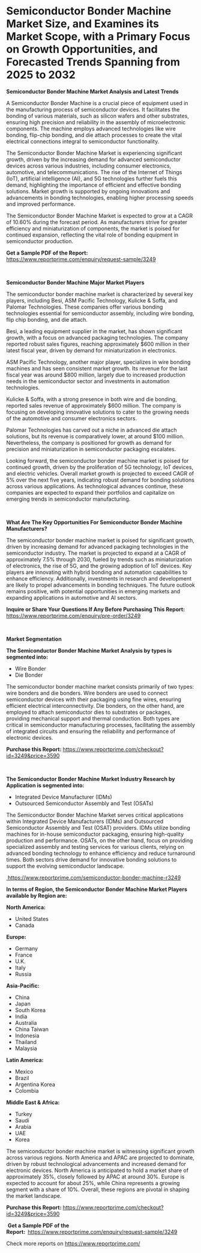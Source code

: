 <p><h1>Semiconductor Bonder Machine Market Size, and Examines its Market Scope, with a Primary Focus on Growth Opportunities, and Forecasted Trends Spanning from 2025 to 2032</h1></p><p><strong>Semiconductor Bonder Machine Market Analysis and Latest Trends</strong></p>
<p><p>A Semiconductor Bonder Machine is a crucial piece of equipment used in the manufacturing process of semiconductor devices. It facilitates the bonding of various materials, such as silicon wafers and other substrates, ensuring high precision and reliability in the assembly of microelectronic components. The machine employs advanced technologies like wire bonding, flip-chip bonding, and die attach processes to create the vital electrical connections integral to semiconductor functionality.</p><p>The Semiconductor Bonder Machine Market is experiencing significant growth, driven by the increasing demand for advanced semiconductor devices across various industries, including consumer electronics, automotive, and telecommunications. The rise of the Internet of Things (IoT), artificial intelligence (AI), and 5G technologies further fuels this demand, highlighting the importance of efficient and effective bonding solutions. Market growth is supported by ongoing innovations and advancements in bonding technologies, enabling higher processing speeds and improved performance.</p><p>The Semiconductor Bonder Machine Market is expected to grow at a CAGR of 10.60% during the forecast period. As manufacturers strive for greater efficiency and miniaturization of components, the market is poised for continued expansion, reflecting the vital role of bonding equipment in semiconductor production.</p></p>
<p><strong>Get a Sample PDF of the Report:&nbsp;</strong> <a href="https://www.reportprime.com/enquiry/request-sample/3249?utm_campaign=3194&utm_medium=2&utm_source=Github&utm_content=ia&utm_term=18032025&utm_id=semiconductor-bonder-machine">https://www.reportprime.com/enquiry/request-sample/3249</a></p>
<p>&nbsp;</p>
<p><strong>Semiconductor Bonder Machine Major Market Players</strong></p>
<p><p>The semiconductor bonder machine market is characterized by several key players, including Besi, ASM Pacific Technology, Kulicke & Soffa, and Palomar Technologies. These companies offer various bonding technologies essential for semiconductor assembly, including wire bonding, flip chip bonding, and die attach.</p><p>Besi, a leading equipment supplier in the market, has shown significant growth, with a focus on advanced packaging technologies. The company reported robust sales figures, reaching approximately $600 million in their latest fiscal year, driven by demand for miniaturization in electronics.</p><p>ASM Pacific Technology, another major player, specializes in wire bonding machines and has seen consistent market growth. Its revenue for the last fiscal year was around $800 million, largely due to increased production needs in the semiconductor sector and investments in automation technologies.</p><p>Kulicke & Soffa, with a strong presence in both wire and die bonding, reported sales revenue of approximately $600 million. The company is focusing on developing innovative solutions to cater to the growing needs of the automotive and consumer electronics sectors.</p><p>Palomar Technologies has carved out a niche in advanced die attach solutions, but its revenue is comparatively lower, at around $100 million. Nevertheless, the company is positioned for growth as demand for precision and miniaturization in semiconductor packaging escalates.</p><p>Looking forward, the semiconductor bonder machine market is poised for continued growth, driven by the proliferation of 5G technology, IoT devices, and electric vehicles. Overall market growth is projected to exceed CAGR of 5% over the next five years, indicating robust demand for bonding solutions across various applications. As technological advances continue, these companies are expected to expand their portfolios and capitalize on emerging trends in semiconductor manufacturing.</p></p>
<p>&nbsp;</p>
<p><strong>What Are The Key Opportunities For Semiconductor Bonder Machine Manufacturers?</strong></p>
<p><p>The semiconductor bonder machine market is poised for significant growth, driven by increasing demand for advanced packaging technologies in the semiconductor industry. The market is projected to expand at a CAGR of approximately 7.5% through 2030, fueled by trends such as miniaturization of electronics, the rise of 5G, and the growing adoption of IoT devices. Key players are innovating with hybrid bonding and automation capabilities to enhance efficiency. Additionally, investments in research and development are likely to propel advancements in bonding techniques. The future outlook remains positive, with potential opportunities in emerging markets and expanding applications in automotive and AI sectors.</p></p>
<p><strong>Inquire or Share Your Questions If Any Before Purchasing This Report:</strong> <a href="https://www.reportprime.com/enquiry/pre-order/3249?utm_campaign=3194&utm_medium=2&utm_source=Github&utm_content=ia&utm_term=18032025&utm_id=semiconductor-bonder-machine">https://www.reportprime.com/enquiry/pre-order/3249</a></p>
<p>&nbsp;</p>
<p><strong>Market Segmentation</strong></p>
<p><strong>The Semiconductor Bonder Machine Market Analysis by types is segmented into:</strong></p>
<p><ul><li>Wire Bonder</li><li>Die Bonder</li></ul></p>
<p><p>The semiconductor bonder machine market consists primarily of two types: wire bonders and die bonders. Wire bonders are used to connect semiconductor devices with their packaging using fine wires, ensuring efficient electrical interconnectivity. Die bonders, on the other hand, are employed to attach semiconductor dies to substrates or packages, providing mechanical support and thermal conduction. Both types are critical in semiconductor manufacturing processes, facilitating the assembly of integrated circuits and ensuring the reliability and performance of electronic devices.</p></p>
<p><strong>Purchase this Report:&nbsp;</strong><a href="https://www.reportprime.com/checkout?id=3249&price=3590&utm_campaign=3194&utm_medium=2&utm_source=Github&utm_content=ia&utm_term=18032025&utm_id=semiconductor-bonder-machine">https://www.reportprime.com/checkout?id=3249&price=3590</a></p>
<p>&nbsp;</p>
<p><strong>The Semiconductor Bonder Machine Market Industry Research by Application is segmented into:</strong></p>
<p><ul><li>Integrated Device Manufacturer (IDMs)</li><li>Outsourced Semiconductor Assembly and Test (OSATs)</li></ul></p>
<p><p>The Semiconductor Bonder Machine Market serves critical applications within Integrated Device Manufacturers (IDMs) and Outsourced Semiconductor Assembly and Test (OSAT) providers. IDMs utilize bonding machines for in-house semiconductor packaging, ensuring high-quality production and performance. OSATs, on the other hand, focus on providing specialized assembly and testing services for various clients, relying on advanced bonding technology to enhance efficiency and reduce turnaround times. Both sectors drive demand for innovative bonding solutions to support the evolving semiconductor landscape.</p></p>
<p><a href="https://www.reportprime.com/semiconductor-bonder-machine-r3249?utm_campaign=3194&utm_medium=2&utm_source=Github&utm_content=ia&utm_term=18032025&utm_id=semiconductor-bonder-machine">&nbsp;https://www.reportprime.com/semiconductor-bonder-machine-r3249</a></p>
<p><strong>In terms of Region, the Semiconductor Bonder Machine Market Players available by Region are:</strong></p>
<p>
    <p> <strong> North America: </strong>
        <ul>
            <li>United States</li>
            <li>Canada</li>
        </ul>
        </p> 
    <p> <strong> Europe: </strong>
        <ul>
            <li>Germany</li>
            <li>France</li>
            <li>U.K.</li>
            <li>Italy</li>
            <li>Russia</li>
        </ul>
        </p> 
    <p> <strong> Asia-Pacific: </strong>
        <ul>
            <li>China</li>
            <li>Japan</li>
            <li>South Korea</li>
            <li>India</li>
            <li>Australia</li>
            <li>China Taiwan</li>
            <li>Indonesia</li>
            <li>Thailand</li>
            <li>Malaysia</li>
        </ul>
        </p> 
    <p> <strong> Latin America: </strong>
        <ul>
            <li>Mexico</li>
            <li>Brazil</li>
            <li>Argentina Korea</li>
            <li>Colombia</li>
        </ul>
        </p> 
    <p> <strong> Middle East & Africa: </strong>
        <ul>
            <li>Turkey</li>
            <li>Saudi</li>
            <li>Arabia</li>
            <li>UAE</li>
            <li>Korea</li>
        </ul>
    </p>
    </p>
<p><p>The semiconductor bonder machine market is witnessing significant growth across various regions. North America and APAC are projected to dominate, driven by robust technological advancements and increased demand for electronic devices. North America is anticipated to hold a market share of approximately 35%, closely followed by APAC at around 30%. Europe is expected to account for about 25%, while China represents a growing segment with a share of 10%. Overall, these regions are pivotal in shaping the market landscape.</p></p>
<p><strong>Purchase this Report: </strong><a href="https://www.reportprime.com/checkout?id=3249&price=3590&utm_campaign=3194&utm_medium=2&utm_source=Github&utm_content=ia&utm_term=18032025&utm_id=semiconductor-bonder-machine">https://www.reportprime.com/checkout?id=3249&price=3590</a></p>
<p>&nbsp;<strong>Get a Sample PDF of the Report:&nbsp;&nbsp;</strong><a href="https://www.reportprime.com/enquiry/request-sample/3249?utm_campaign=3194&utm_medium=2&utm_source=Github&utm_content=ia&utm_term=18032025&utm_id=semiconductor-bonder-machine">https://www.reportprime.com/enquiry/request-sample/3249</a></p>
<p><strong></strong></p>
<p>Check more reports on <a href="https://www.reportprime.com/?utm_campaign=3194&utm_medium=2&utm_source=Github&utm_content=ia&utm_term=18032025&utm_id=semiconductor-bonder-machine">https://www.reportprime.com/</a></p>